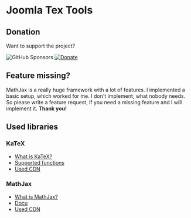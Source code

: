 # Joomla Tex Tools

## Donation
Want to support the project? 

![GitHub Sponsors](https://img.shields.io/github/sponsors/svanschu?style=social)        [![Donate](https://img.shields.io/badge/Donate-PayPal-green)](https://paypal.me/SchuWeb?locale.x=de_DE)

## Feature missing?
MathJax is a really huge framework with a lot of features. I implemented a basic setup, which worked for me. I don't implement, what nobody needs. So please write a feature request, if you need a missing feature and I will implement it.
**Thank you!**

## Used libraries

### KaTeX
- [What is KaTeX?](https://katex.org/)
- [Supported functions](https://katex.org/docs/supported)
- [Used CDN](https://cdnjs.com/libraries/KaTeX/0.16.9)

### MathJax
- [What is MathJax?](https://www.mathjax.org/)
- [Docu](https://docs.mathjax.org/en/v3.2-latest/)
- [Used CDN](https://cdnjs.com/libraries/mathjax/3.2.2)
